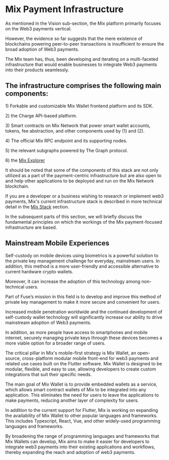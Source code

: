 # Mix Payment Infrastructure

As mentioned in the Vision sub-section, the Mix platform primarily focuses on the Web3 payments vertical.

However, the evidence so far suggests that the mere existence of blockchains powering peer-to-peer transactions is insufficient to ensure the broad adoption of Web3 payments.

The Mix team has, thus, been developing and iterating on a multi-faceted infrastructure that would enable businesses to integrate Web3 payments into their products seamlessly.

## The infrastructure comprises the following main components:

1\) Forkable and customizable Mix Wallet frontend platform and its SDK.

2\) the Charge API-based platform.

3\) Smart contracts on Mix Network that power smart wallet accounts, tokens, fee abstraction, and other components used by (1) and (2).

4\) The official Mix RPC endpoint and its supporting nodes.

5\) the relevant subgraphs powered by The Graph protocol.

6\) the [Mix Explorer](https://miexs.com)

It should be noted that some of the components of this stack are not only utilized as a part of the payment-centric infrastructure but are also open to and help other applications to be deployed and run on the Mix Network blockchain.

If you are a developer or a business wishing to research or implement web3 payments, Mix's current infrastructure stack is described in more technical detail in the [Mix Stack](../../readme/fuse-sdk/architecture.md) section.

In the subsequent parts of this section, we will briefly discuss the fundamental principles on which the workings of the Mix payment-focused infrastructure are based.

## Mainstream Mobile Experiences

Self-custody on mobile devices using biometrics is a powerful solution to the private key management challenge for everyday, mainstream users. In addition, this method is a more user-friendly and accessible alternative to current hardware crypto wallets.

Moreover, It can increase the adoption of this technology among non-technical users.

Part of Fuse’s mission in this field is to develop and improve this method of private key management to make it more secure and convenient for users.

Increased mobile penetration worldwide and the continued development of self-custody wallet technology will significantly increase our ability to drive mainstream adoption of Web3 payments.

In addition, as more people have access to smartphones and mobile internet, securely managing private keys through these devices becomes a more viable option for a broader range of users.

The critical pillar in Mix's mobile-first strategy is Mix Wallet, an open-source, cross-platform modular mobile front-end for web3 payments and related use cases built on the Flutter software. Mix Wallet is designed to be modular, flexible, and easy to use, allowing developers to create custom integrations that suit their specific needs.

The main goal of Mix Wallet is to provide embedded wallets as a service, which allows smart contract wallets of Mix to be integrated into any application. This eliminates the need for users to leave the applications to make payments, reducing another layer of complexity for users.

In addition to the current support for Flutter, Mix is working on expanding the availability of Mix Wallet to other popular languages and frameworks. This includes Typescript, React, Vue, and other widely-used programming languages and frameworks.

By broadening the range of programming languages and frameworks that Mix Wallets can develop, Mix aims to make it easier for developers to integrate web3 payments into their existing applications and workflows, thereby expanding the reach and adoption of web3 payments.
